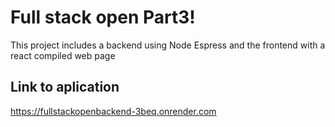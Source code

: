 # Full stack open Part3!

This project includes a backend using Node Espress and the frontend with a react compiled web page

## Link to aplication

https://fullstackopenbackend-3beq.onrender.com